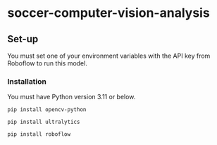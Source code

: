 # soccer-computer-vision-analysis

## Set-up

You must set one of your environment variables with the API key from Roboflow to run this model.

### Installation

You must have Python version 3.11 or below.

```
pip install opencv-python
```

```
pip install ultralytics
```

```
pip install roboflow
```